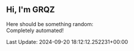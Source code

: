 ## Hi, I'm GRQZ
Here should be something random:  
Completely automated!

Last Update: 2024-09-20 18:12:12.252231+00:00
